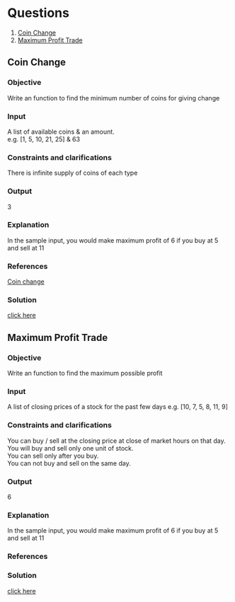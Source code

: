 # Questions
1. [Coin Change](#coin-change)
2. [Maximum Profit Trade](#maximum-profit-trade)

## Coin Change
### Objective
Write an function to find the minimum number of coins for giving change
### Input
   A list of available coins & an amount.  
   e.g. [1, 5, 10, 21, 25] & 63  
### Constraints and clarifications
There is infinite supply of coins of each type
### Output
3
### Explanation
In the sample input, you would make maximum profit of 6 if you buy at 5 and sell at 11
### References
[Coin change](http://interactivepython.org/runestone/static/pythonds/Recursion/DynamicProgramming.html)
### Solution
[click here](https://github.com/SivaPandeti/python-interview/blob/master/src/algorithms/coin_change.py)

## Maximum Profit Trade
### Objective
Write an function to find the maximum possible profit
### Input
A list of closing prices of a stock for the past few days
e.g. [10, 7, 5, 8, 11, 9]
### Constraints and clarifications
   You can buy / sell at the closing price at close of market hours on that day.  
   You will buy and sell only one unit of stock.  
   You can sell only after you buy.  
   You can not buy and sell on the same day.  
### Output
6
### Explanation
In the sample input, you would make maximum profit of 6 if you buy at 5 and sell at 11
### References
### Solution
[click here](https://github.com/SivaPandeti/python-interview/blob/master/src/algorithms/maximum_profit_trade.py)
